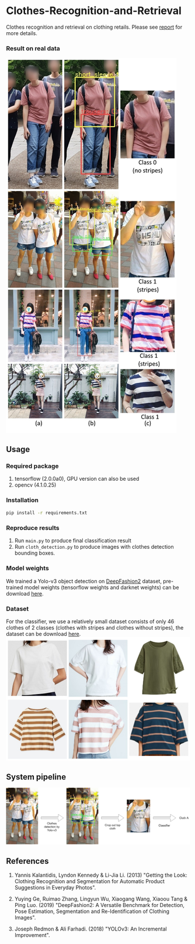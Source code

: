 # Clothes-Recognition-and-Retrieval
Clothes recognition and retrieval on clothing retails. Please see [report](.Final_report.pdf) for more details.

### Result on real data
![](./images/results.jpg)

## Usage
### Required package
1. tensorflow (2.0.0a0), GPU version can also be used
2. opencv (4.1.0.25)

### Installation
```bash
pip install -r requirements.txt
```

### Reproduce results
1. Run `main.py` to produce final classification result
2. Run `cloth_detection.py` to produce images with clothes detection bounding boxes.

### Model weights
We trained a Yolo-v3 object detection on [DeepFashion2](https://github.com/switchablenorms/DeepFashion2) dataset, pre-trained model weights (tensorflow weights and darknet weights) can be download [here](https://drive.google.com/file/d/1DPydA0FpLYEHaFYDa8_oZAot_Ou5JefK/).

### Dataset
For the classifier, we use a relatively small dataset consists of only 46 clothes of 2 classes (clothes with stripes and clothes without stripes), the dataset can be download [here](https://drive.google.com/file/d/1oCMPB1MSsB3yJdOLm2iEZFGyYSKXQmIw/). 
![](./images/clothes_class.jpg)

## System pipeline
![](./images/system_pipeline.png)

## References
1. Yannis Kalantidis, Lyndon Kennedy & Li-Jia Li. (2013) "Getting the Look: Clothing Recognition and Segmentation for Automatic Product Suggestions in Everyday Photos".

2. Yuying Ge, Ruimao Zhang, Lingyun Wu, Xiaogang Wang, Xiaoou Tang & Ping Luo. (2019) "DeepFashion2: A Versatile Benchmark for Detection, Pose Estimation, Segmentation and Re-Identification of Clothing Images".

3. Joseph Redmon & Ali Farhadi. (2018) "YOLOv3: An Incremental Improvement".
